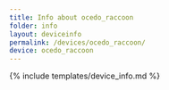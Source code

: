 ```yaml
---
title: Info about ocedo_raccoon
folder: info
layout: deviceinfo
permalink: /devices/ocedo_raccoon/
device: ocedo_raccoon
---
```

{% include templates/device_info.md %}
